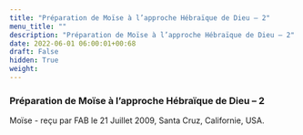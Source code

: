 ```yaml
---
title: "Préparation de Moïse à l’approche Hébraïque de Dieu – 2"
menu_title: ""
description: "Préparation de Moïse à l’approche Hébraïque de Dieu – 2"
date: 2022-06-01 06:00:01+00:68
draft: False
hidden: True
weight:
---
```

### Préparation de Moïse à l’approche Hébraïque de Dieu – 2

Moïse - reçu par FAB le 21 Juillet 2009, Santa Cruz, Californie, USA.



